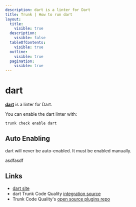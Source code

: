 ```yaml
---
description: dart is a linter for Dart
title: Trunk | How to run dart
layout:
  title:
    visible: true
  description:
    visible: false
  tableOfContents:
    visible: true
  outline:
    visible: true
  pagination:
    visible: true
---
```


# dart

[**dart**](https://dart.dev/tools/dart-format) is a linter for Dart.

You can enable the dart linter with:

```shell
trunk check enable dart
```

## Auto Enabling

dart will never be auto-enabled. It must be enabled manually.






asdfasdf



## Links

- [dart site](https://dart.dev/tools/dart-format)
- dart Trunk Code Quality [integration source](https://github.com/trunk-io/plugins/tree/main/linters/dart)
- Trunk Code Quality's [open source plugins repo](https://github.com/trunk-io/plugins/tree/main)
